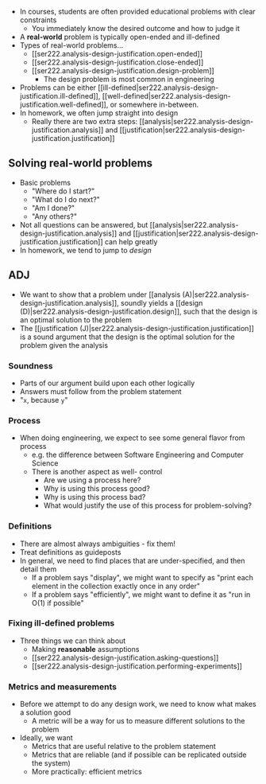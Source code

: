 
- In courses, students are often provided educational problems with clear constraints
  - You immediately know the desired outcome and how to judge it
- A **real-world** problem is typically open-ended and ill-defined
- Types of real-world problems...
  - [[ser222.analysis-design-justification.open-ended]]
  - [[ser222.analysis-design-justification.close-ended]]
  - [[ser222.analysis-design-justification.design-problem]]
    - The design problem is most common in engineering
- Problems can be either [[ill-defined|ser222.analysis-design-justification.ill-defined]], [[well-defined|ser222.analysis-design-justification.well-defined]], or somewhere in-between.
- In homework, we often jump straight into design
  - Really there are two extra steps: [[analysis|ser222.analysis-design-justification.analysis]] and [[justification|ser222.analysis-design-justification.justification]]
## Solving real-world problems
- Basic problems
  - "Where do I start?"
  - "What do I do next?"
  - "Am I done?"
  - "Any others?"
- Not all questions can be answered, but [[analysis|ser222.analysis-design-justification.analysis]] and [[justification|ser222.analysis-design-justification.justification]] can help greatly
- In homework, we tend to jump to *design*
## ADJ
- We want to show that a problem under [[analysis (A)|ser222.analysis-design-justification.analysis]], soundly yields a [[design (D)|ser222.analysis-design-justification.design]], such that the design is an optimal solution to the problem
- The [[justification (J)|ser222.analysis-design-justification.justification]] is a sound argument that the design is the optimal solution for the problem given the analysis
### Soundness
- Parts of our argument build upon each other logically
- Answers must follow from the problem statement
- "`x`, because `y`"
### Process
- When doing engineering, we expect to see some general flavor from process
  - e.g. the difference between Software Engineering and Computer Science
  - There is another aspect as well- control
    - Are we using a process here?
    - Why is using this process good?
    - Why is using this process bad?
    - What would justify the use of this process for problem-solving?
### Definitions
- There are almost always ambiguities - fix them!
- Treat definitions as guideposts
- In general, we need to find places that are under-specified, and then detail them
  - If a problem says "display", we might want to specify as "print each element in the collection exactly once in any order"
  - If a problem says "efficiently", we might want to define it as "run in O(1) if possible"
### Fixing ill-defined problems
- Three things we can think about
  - Making **reasonable** assumptions
  - [[ser222.analysis-design-justification.asking-questions]]
  - [[ser222.analysis-design-justification.performing-experiments]]
### Metrics and measurements
- Before we attempt to do any design work, we need to know what makes a solution good
  - A metric will be a way for us to measure different solutions to the problem
- Ideally, we want
  - Metrics that are useful relative to the problem statement
  - Metrics that are reliable (and if possible can be replicated outside the system)
  - More practically: efficient metrics